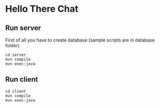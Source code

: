 # Hello There Chat

## Run server
First of all you have to create database (sample scripts are in database folder).
```
cd server
mvn compile
mvn exec:java
```

## Run client
```
cd client
mvn compile
mvn exec:java
```